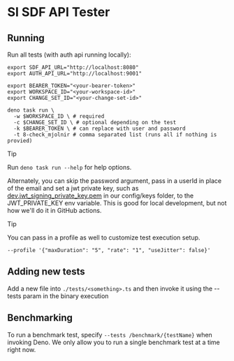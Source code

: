 # SI SDF API Tester

## Running

Run all tests (with auth api running locally):

```shell
export SDF_API_URL="http://localhost:8080"
export AUTH_API_URL="http://localhost:9001"

export BEARER_TOKEN="<your-bearer-token>"
export WORKSPACE_ID="<your-workspace-id>"
export CHANGE_SET_ID="<your-change-set-id>"

deno task run \
  -w $WORKSPACE_ID \ # required
  -c $CHANGE_SET_ID \ # optional depending on the test
  -k $BEARER_TOKEN \ # can replace with user and password
  -t 8-check_mjolnir # comma separated list (runs all if nothing is provied)
```

> [!TIP]
> Run `deno task run --help` for help options.

Alternately, you can skip the password argument, pass in a userId in place of
the email and set a jwt private key, such as
[dev.jwt_signing_private_key.pem](../../config/keys/dev.jwt_signing_private_key.pem)
in our config/keys folder, to the JWT_PRIVATE_KEY env variable. This is good for
local development, but not how we'll do it in GitHub actions.

> [!TIP]
> You can pass in a profile as well to customize test execution setup.
>
> ```shell
> --profile '{"maxDuration": "5", "rate": "1", "useJitter": false}'
> ```

## Adding new tests

Add a new file into `./tests/<something>.ts` and then invoke it using the --tests
param in the binary execution

## Benchmarking

To run a benchmark test, specify `--tests /benchmark/{testName}` when invoking
Deno. We only allow you to run a single benchmark test at a time right now.
